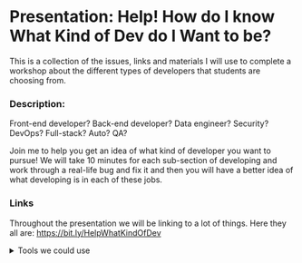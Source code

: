 # Presentation: Help! How do I know What Kind of Dev do I Want to be?

This is a collection of the issues, links and materials I will use to complete a workshop about the different types of developers that students are choosing from.

### Description:
Front-end developer? Back-end developer? Data engineer? Security? DevOps? Full-stack? Auto? QA?

Join me to help you get an idea of what kind of developer you want to pursue! We will take 10 minutes for each sub-section of developing and work through a real-life bug and fix it and then you will have a better idea of what developing is in each of these jobs.

### Links
Throughout the presentation we will be linking to a lot of things. Here they all are: https://bit.ly/HelpWhatKindOfDev

<details>
<summary>Tools we could use</summary>
<br>
- We thought about using [gitpod](https://www.gitpod.io/) to do live coding (for front end and security bugs) but I am going to go with github codespaces instead because it will allow students to get more green squares.
- We could also use replit
- Using Table Plus as a database visualization tool
- Using neon for free hosting of the postgreSQL database. Helpful links [here](https://neon.tech/docs/connect/connect-postgres-gui) and [here](https://neon.tech/docs/manage/database-access).
- DBngin is a way to view local databases on tablePlus
- I eventually want to get a testing environment set up with [cypress](https://cloud.cypress.io/), maybe [observable](https://observablehq.com/) could help with that?
- </details>
